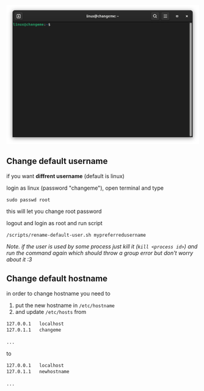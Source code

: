 ![term](./assets/terminal.png)

## Change default username

if you want **diffrent username** (default is linux)

login as linux (password "changeme"), open terminal and type

```
sudo passwd root
```
this will let you change root password

logout and login as root and run script
```
/scripts/rename-default-user.sh mypreferredusername
```

_Note. if the user is used by some process just kill it (```kill <process id>```) and run the command again which should throw a group error but don't worry about it :3_

## Change default hostname

in order to change hostname you need to

1. put the new hostname in ```/etc/hostname```
2. and update ```/etc/hosts```
from
```
127.0.0.1	localhost
127.0.1.1	changeme

...
```
to
```
127.0.0.1	localhost
127.0.1.1	newhostname

...
```